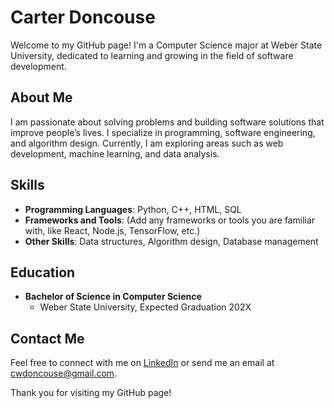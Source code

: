 # Carter Doncouse

Welcome to my GitHub page! I'm a Computer Science major at Weber State University, dedicated to learning and growing in the field of software development.

## About Me

I am passionate about solving problems and building software solutions that improve people’s lives. I specialize in programming, software engineering, and algorithm design. Currently, I am exploring areas such as web development, machine learning, and data analysis.


## Skills

- **Programming Languages**: Python, C++, HTML, SQL
- **Frameworks and Tools**: (Add any frameworks or tools you are familiar with, like React, Node.js, TensorFlow, etc.)
- **Other Skills**: Data structures, Algorithm design, Database management

## Education

- **Bachelor of Science in Computer Science**
  - Weber State University, Expected Graduation 202X

## Contact Me

Feel free to connect with me on [LinkedIn](https://www.linkedin.com/in/carter-doncouse/) or send me an email at [cwdoncouse@gmail.com](mailto:cwdoncouse@gmail.com).

Thank you for visiting my GitHub page!

